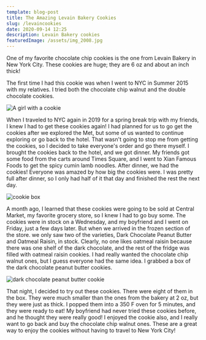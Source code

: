 ```yaml
---
template: blog-post
title: The Amazing Levain Bakery Cookies
slug: /levaincookies
date: 2020-09-14 12:25
description: Levain Bakery cookies
featuredImage: /assets/img_2008.jpg
---
```

One of my favorite chocolate chip cookies is the one from Levain Bakery in New York City. These cookies are huge; they are 6 oz and about an inch thick!

The first time I had this cookie was when I went to NYC in Summer 2015 with my relatives. I tried both the chocolate chip walnut and the double chocolate cookies. 

![A girl with a cookie](/assets/1img_7532.jpg "Me with a cookie")

When I traveled to NYC again in 2019 for a spring break trip with my friends, I knew I had to get these cookies again! I had planned for us to go get the cookies after we explored the Met, but some of us wanted to continue exploring or go back to the hotel. That wasn't going to stop me from getting the cookies, so I decided to take everyone's order and go there myself. I brought the cookies back to the hotel, and we got dinner. My friends got some food from the carts around Times Square, and I went to Xian Famous Foods to get the spicy cumin lamb noodles. After dinner, we had the cookies! Everyone was amazed by how big the cookies were. I was pretty full after dinner, so I only had half of it that day and finished the rest the next day.

![cookie box](/assets/img_8674.jpg "The box of frozen cookies")

A month ago, I learned that these cookies were going to be sold at Central Market, my favorite grocery store, so I knew I had to go buy some. The cookies were in stock on a Wednesday, and my boyfriend and I went on Friday, just a few days later. But when we arrived in the frozen section of the store. we only saw two of the varieties, Dark Chocolate Peanut Butter and Oatmeal Raisin, in stock. Clearly, no one likes oatmeal raisin because there was one shelf of the dark chocolate, and the rest of the fridge was filled with oatmeal raisin cookies. I had really wanted the chocolate chip walnut ones, but I guess everyone had the same idea. I grabbed a box of the dark chocolate peanut butter cookies.

![dark chocolate peanut butter cookie](/assets/img_8675.jpg "Dark chocolate peanut butter cookie")

That night, I decided to try out these cookies. There were eight of them in the box. They were much smaller than the ones from the bakery at 2 oz, but they were just as thick. I popped them into a 350 F oven for 5 minutes, and they were ready to eat! My boyfriend had never tried these cookies before, and he thought they were really good! I enjoyed the cookie also, and I really want to go back and buy the chocolate chip walnut ones. These are a great way to enjoy the cookies without having to travel to New York City!